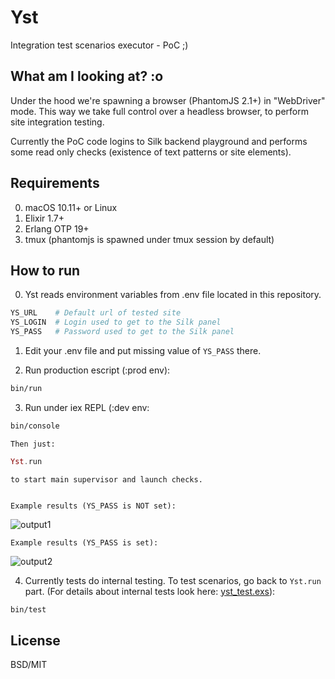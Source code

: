 # Yst

Integration test scenarios executor - PoC ;)


## What am I looking at? :o

Under the hood we're spawning a browser (PhantomJS 2.1+) in "WebDriver" mode.
This way we take full control over a headless browser, to perform site integration testing.

Currently the PoC code logins to Silk backend playground and performs some read only checks (existence of text patterns or site elements).


## Requirements

  0. macOS 10.11+ or Linux
  1. Elixir 1.7+
  2. Erlang OTP 19+
  3. tmux (phantomjs is spawned under tmux session by default)


## How to run

  0. Yst reads environment variables from .env file located in this repository.

```bash
YS_URL    # Default url of tested site
YS_LOGIN  # Login used to get to the Silk panel
YS_PASS   # Password used to get to the Silk panel
```

  1. Edit your .env file and put missing value of `YS_PASS` there.

  2. Run production escript (:prod env):

```bash
bin/run
```

  3. Run under iex REPL (:dev env:

```bash
bin/console
```

    Then just:

```elixir
Yst.run
```

    to start main supervisor and launch checks.


    Example results (YS_PASS is NOT set):

![output1](http://s.verknowsys.com/5784efcc180134f5b1399027b5dd356e.png)


    Example results (YS_PASS is set):

![output2](http://s.verknowsys.com/ce0552cde39f3f9baad91ed788c7413e.png)


  4. Currently tests do internal testing. To test scenarios, go back to `Yst.run` part. (For details about internal tests look here: [yst_test.exs](https://github.com/centrahq/yst/blob/master/test/yst_test.exs)):

```bash
bin/test
```

## License

BSD/MIT
